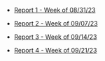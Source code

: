 
- [Report 1 - Week of 08/31/23](https://github.com/Berkeley-MDes/tdf-fa23-yanishi1221/blob/main/weekly-reports/2023_08_31.md#report-1---week-of-08312023)

- [Report 2 - Week of 09/07/23](https://github.com/Berkeley-MDes/tdf-fa23-yanishi1221/blob/main/weekly-reports/2023_09_07.md#report-2---week-of-09012023)

- [Report 3 - Week of 09/14/23](https://github.com/Berkeley-MDes/tdf-fa23-yanishi1221/blob/main/weekly-reports/2023-09-14.md#report-3---week-of-09142023)

- [Report 4 - Week of 09/21/23](https://github.com/Berkeley-MDes/tdf-fa23-yanishi1221/blob/main/weekly-reports/2023-09-21.md#report-4---week-of-09212023)
